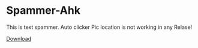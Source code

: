 # Spammer-Ahk

This is text spammer.
Auto clicker Pic location is not working in any Relase!

[Download](https://github.com/veskeli/Spammer-Ahk/releases)
